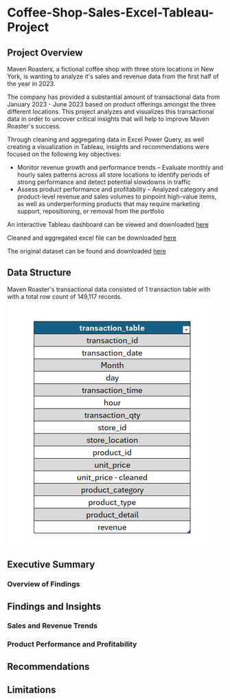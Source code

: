 # Coffee-Shop-Sales-Excel-Tableau-Project

## Project Overview

Maven Roasters, a fictional coffee shop with three store locations in New York, is wanting to analyze it's sales and revenue data from the first half of the year in 2023. 

The company has provided a substantial amount of transactional data from January 2023 - June 2023 based on product offerings amongst the three different locations. This project analyzes and visualizes this transactional data in order to uncover critical insights that will help to improve Maven Roaster's success.

Through cleaning and aggregating data in Excel Power Query, as well creating a visualization in Tableau, insights and recommendations were focused on the following key objectives:

- Monitor revenue growth and performance trends – Evaluate monthly and hourly sales patterns across all store locations to identify periods of strong performance and detect potential slowdowns in traffic
- Assess product performance and profitability – Analyzed category and product-level revenue and sales volumes to pinpoint high-value items, as well as underperforming products that may require marketing support, repositioning, or removal from the portfolio

An interactive Tableau dashboard can be viewed and downloaded [here](https://public.tableau.com/app/profile/pj.maninang/viz/CoffeeShopDashboard_17530521998800/SalesDashboard)

Cleaned and aggregated excel file can be downloaded [here](https://github.com/pjmaninang/Coffee-Shop-Sales-Excel-Tableau-Project/blob/main/Power%20Query%20Cleaned%20Data.xlsx)

The original dataset can be found and downloaded [here](https://www.kaggle.com/datasets/agungpambudi/trends-product-coffee-shop-sales-revenue-dataset)

## Data Structure

Maven Roaster's transactional data consisted of 1 transaction table with with a total row count of 149,117 records.
![Table](https://github.com/pjmaninang/Coffee-Shop-Sales-Excel-Tableau-Project/blob/main/Table.png?raw=true)

## Executive Summary

### Overview of Findings

## Findings and Insights

### Sales and Revenue Trends

### Product Performance and Profitability

## Recommendations

## Limitations
